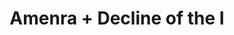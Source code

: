 ---
layout: post
category: concert
title: Amenra + Decline of the I
artists: 
- Amenra
- Decline of the I
place: 
- Bataclan
country: France
city: Paris
---